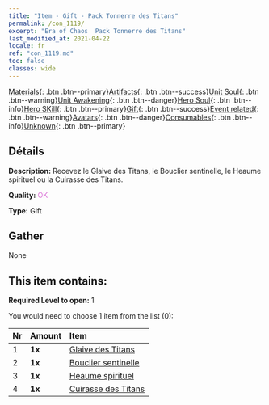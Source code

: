 ```yaml
---
title: "Item - Gift - Pack Tonnerre des Titans"
permalink: /con_1119/
excerpt: "Era of Chaos  Pack Tonnerre des Titans"
last_modified_at: 2021-04-22
locale: fr
ref: "con_1119.md"
toc: false
classes: wide
---
```

 [Materials](/ItemsFR/){: .btn .btn--primary}[Artifacts](/ItemsFR/Artifacts/){: .btn .btn--success}[Unit Soul](/ItemsFR/UnitSoul/){: .btn .btn--warning}[Unit Awakening](/ItemsFR/UnitAwakening/){: .btn .btn--danger}[Hero Soul](/ItemsFR/HeroSoul/){: .btn .btn--info}[Hero SKill](/ItemsFR/HeroSkill/){: .btn .btn--primary}[Gift](/ItemsFR/Gift/){: .btn .btn--success}[Event related](/ItemsFR/Events/){: .btn .btn--warning}[Avatars](/ItemsFR/Avatars/){: .btn .btn--danger}[Consumables](/ItemsFR/Consumables/){: .btn .btn--info}[Unknown](/ItemsFR/Unknown/){: .btn .btn--primary}

## Détails
 **Description:** Recevez le Glaive des Titans, le Bouclier sentinelle, le Heaume spirituel ou la Cuirasse des Titans.

 **Quality:** <span style="color: #DA70D6">OK</span>

 **Type:** Gift

## Gather

  None

## This item contains:

 **Required Level to open:** 1

 You would need to choose 1 item from the list (0):

  | Nr | Amount |     Item    |
  |:---|:-------|:------------|
  | 1 |  **1x** | [Glaive des Titans](/fr/Items/art_156/) |  | 
  | 2 |  **1x** | [Bouclier sentinelle](/fr/Items/art_157/) |  | 
  | 3 |  **1x** | [Heaume spirituel](/fr/Items/art_158/) |  | 
  | 4 |  **1x** | [Cuirasse des Titans](/fr/Items/art_159/) |  | 
